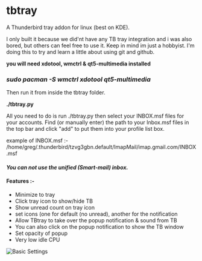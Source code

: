 # tbtray
A Thunderbird tray addon for linux (best on KDE).

I only built it because we did'nt have any TB tray integration and i was also 
bored, but others can feel free to use it. Keep in mind im just a hobbyist. I'm doing this to try and
 learn a little about using git and github.

**you will need xdotool, wmctrl & qt5-multimedia installed**

### ***sudo pacman -S wmctrl xdotool qt5-multimedia***

Then run it from inside the tbtray folder.

**./tbtray.py**

All you need to do is run ./tbtray.py then select your INBOX.msf files for your accounts. 
Find (or manually enter) the path to your Inbox.msf files in the top bar and click "add" to put them
into your profile list box.

example of INBOX.msf :-
/home/greg/.thunderbird/tzvg3gbn.default/ImapMail/imap.gmail.com/INBOX.msf


#### **_You can not use the unified (Smart-mail) inbox._**


#### Features :-

* Minimize to tray
* Click tray icon to show/hide TB
* Show unread count on tray icon
* set icons (one for default (no unread), another for the notification
* Allow TBtray to take over the popup notification & sound from TB
* You can also click on the popup notification to show the TB window
* Set opacity of popup
* Very low idle CPU


![Basic Settings](https://i.imgur.com/LifXzQm.png)